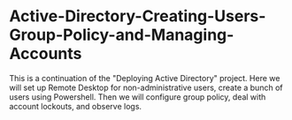 # Active-Directory-Creating-Users-Group-Policy-and-Managing-Accounts
This is a continuation of the "Deploying Active Directory" project. Here we will set up Remote Desktop for non-administrative users, create a bunch of users using Powershell. Then we will configure group policy, deal with account lockouts, and observe logs.
